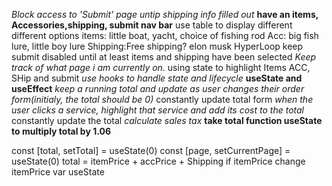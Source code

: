 *Block access to 'Submit' page untip shipping info filled out*
**have an items, Accessories,shipping, submit nav bar**
use table to display different different options
items: little boat, yacht, choice of fishing rod
Acc: big fish lure, little boy lure
Shipping:Free shipping? elon musk HyperLoop
keep submit disabled until at least items and shipping have been selected
*Keep track of what page i am currently on.*
using state to highlight Items ACC, SHip and submit
*use hooks to handle state and lifecycle*
**useState and useEffect**
*keep a running total and update as user changes their order form(initialy, the total should be 0)*
constantly update total form
*when the user clicks a service, highlight that service and add its cost to the total*
constantly update the total
*calculate sales tax*
**take total function useState to multiply total by 1.06**

const [total, setTotal] = useState(0)
const [page, setCurrentPage] = useState(0)
total = itemPrice + accPrice + Shipping
if itemPrice change itemPrice var useState

